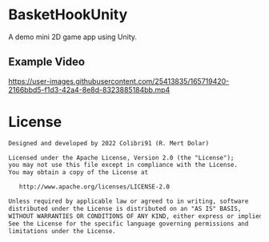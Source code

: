 # BasketHookUnity
A demo mini 2D game app using Unity.

## Example Video

https://user-images.githubusercontent.com/25413835/165719420-2166bbd5-f1d3-42a4-8e8d-8323885184bb.mp4


# License
```xml
Designed and developed by 2022 Colibri91 (R. Mert Dolar)

Licensed under the Apache License, Version 2.0 (the "License");
you may not use this file except in compliance with the License.
You may obtain a copy of the License at

   http://www.apache.org/licenses/LICENSE-2.0

Unless required by applicable law or agreed to in writing, software
distributed under the License is distributed on an "AS IS" BASIS,
WITHOUT WARRANTIES OR CONDITIONS OF ANY KIND, either express or implied.
See the License for the specific language governing permissions and
limitations under the License.
```
